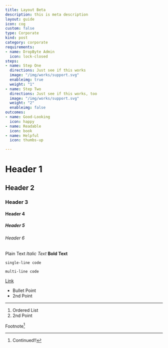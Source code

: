 ```yaml
---
title: Layout Beta
description: this is meta description
layout: guide
icon: cog
custom: false
type: Corporate
kind: post
category: corporate
requirements:
- name: DropByte Admin
  icon: lock-closed
steps:
- name: Step One
  directions: Just see if this works
  image: "/img/works/support.svg"
  enableimg: true
  weight: "1"
- name: Step Two
  directions: Just see if this works, too
  image: "/img/works/support.svg"
  weight: "2"
  enableimg: false
outcomes:
- name: Good-Looking
  icon: happy
- name: Readable
  icon: book
- name: Helpful
  icon: thumbs-up

---
```

# Header 1
## Header 2
### Header 3
#### Header 4
##### Header 5
###### Header 6  

Plain Text
*Italic Text*
**Bold Text**  

`single-line code`  

```
multi-line code
```  

[Link](#)

* Bullet Point
* 2nd Point

---  

1. Ordered List
2. 2nd Point

Footnote[^1]

[^1]: Continued!!
